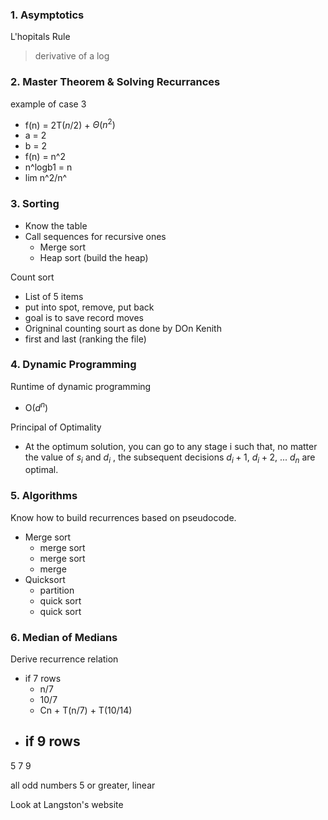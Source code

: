 
### 1. Asymptotics
L'hopitals Rule
> derivative of a log


### 2. Master Theorem & Solving Recurrances

example of case 3
- f(n) = 2T($n/2$) + $\Theta(n^2)$ 
- a = 2 
- b = 2
- f(n) = n^2
- n^logb1 = n
- lim n^2/n^

### 3. Sorting
- Know the table
- Call sequences for recursive ones
	- Merge sort
	- Heap sort (build the heap)

Count sort
- List of 5 items
- put into spot, remove, put back
- goal is to save record moves 
- Origninal counting sourt as done by DOn Kenith
- first and last (ranking the file)

### 4. Dynamic Programming
Runtime of dynamic programming
- O($d^n$)

Principal of Optimality
- At the optimum solution, you can go to any stage i such that, no matter the value of $s_i$ and $d_i$ , the subsequent decisions $d_i+1$, $d_i+2$, ... $d_n$ are optimal.

### 5. Algorithms
Know how to build recurrences based on pseudocode.
- Merge sort
	- merge sort
	- merge sort 
	- merge
- Quicksort
	- partition 
	- quick sort
	- quick sort

### 6. Median of Medians
Derive recurrence relation
- if 7 rows
	- n/7 
	- 10/7
	- Cn + T(n/7) + T(10/14)
- if 9 rows
	- 
5 7 9

all odd numbers 5 or greater, linear


Look at Langston's website